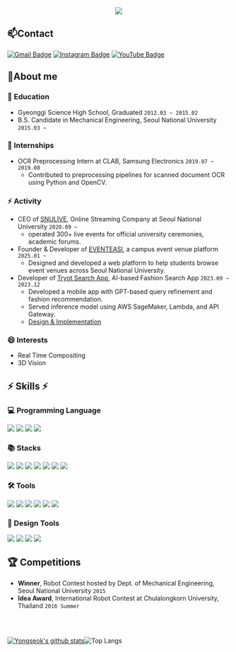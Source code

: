<div style="display : flex ; align-items : center; justify-content : center">
<!-- <img src="https://readme-typing-svg.demolab.com?font=Fira+Code&pause=5000&size=30&width=530&color=FFFFFF&lines=Welcome+to+Yongseok's+Github!" style="position : absolute ; transform : translateY(-10%)" alt="Typing SVG" /> -->
    <img src="https://capsule-render.vercel.app/api?type=waving&color=5222EF&height=300&section=header&text=Welcome%20to%20Yongseok's%20Github!&fontSize=50&animation=fadeIn&fontAlignY=38&desc=Bring%20happiness%20to%20the%20world%20through%20my%20work&descAlignY=52&descAlign=68.5&fontColor=fff"/>
</div>


## 📫Contact
[![Gmail Badge](https://img.shields.io/badge/-Gmail-c14438?style=flat-square&logo=Gmail&logoColor=white&link=mailto:diyongseok@gmail.com)](mailto:diyongseok@gmail.com) 
[![Instagram Badge](https://img.shields.io/badge/-Instagram-5851DB?style=flat-square&logo=instagram&logoColor=white&link=https://www.instagram.com/diy_ongseok/)](https://www.instagram.com/diy_ongseok/) 
[![YouTube Badge](https://img.shields.io/badge/YouTube-%23FF0000.svg?style=flat-square&logo=YouTube&logoColor=white)](https://www.youtube.com/@DIYongseok)



## 🔭About me

### 📖 Education
- Gyeonggi Science High School, Graduated `2012.03 ~ 2015.02`
- B.S. Candidate in Mechanical Engineering, Seoul National University `2015.03 ~ `

### 🔭 Internships
- OCR Preprocessing Intern at CLAB, Samsung Electronics `2019.07 ~ 2019.08`  
  - Contributed to preprocessing pipelines for scanned document OCR using Python and OpenCV.

### ⚡ Activity
- CEO of [SNULIVE](https://snulive.co.kr/career), Online Streaming Company at Seoul National University `2020.09 ~ `  
  - operated 300+ live events for official university ceremonies, academic forums.
- Founder & Developer of [EVENTEASI](https://eventeasi.com), a campus event venue platform `2025.01 ~ `  
  - Designed and developed a web platform to help students browse event venues across Seoul National University.
- Developer of [Tryot Search App](https://youtu.be/tyVmex5to7w), AI-based Fashion Search App `2023.09 ~ 2023.12`  
  - Developed a mobile app with GPT-based query refinement and fashion recommendation.  
  - Served inference model using AWS SageMaker, Lambda, and API Gateway.  
  - [Design & Implementation](https://github.com/snuhcs-course/swpp-2023-project-team-3/wiki/Design-and-Implementation)



### 😄 Interests
- Real Time Compositing
- 3D Vision
<!-- ### Additional Information
If you want to see more information about me, here is my [**CV 📥**](https://github.com/Kisooofficial/CV/blob/main/kisoo_cv.pdf) -->

<div>

## ⚡ Skills ⚡

### 💻 Programming Language
<img src="https://img.shields.io/badge/TypeScript-3178C6?style=flat-square&logo=typescript&logoColor=white">
<img src="https://img.shields.io/badge/C++-00599C?style=flat-square&logo=c%2B%2B&logoColor=white">
<img src="https://img.shields.io/badge/C%23-239120?style=flat-square&logo=csharp&logoColor=white">
<img src="https://img.shields.io/badge/Python-3776AB?style=flat-square&logo=python&logoColor=white">

<br/> 
 
### 📚 Stacks  
<img src="https://img.shields.io/badge/Node.js-339933?style=flat-square&logo=nodedotjs&logoColor=white">
<img src="https://img.shields.io/badge/Express-000000?style=flat-square&logo=express&logoColor=white">
<img src="https://img.shields.io/badge/React-61DAFB?style=flat-square&logo=react&logoColor=black">
<img src="https://img.shields.io/badge/MongoDB-47A248?style=flat-square&logo=mongodb&logoColor=white">
<img src="https://img.shields.io/badge/OpenCV-5C3EE8?style=flat-square&logo=opencv&logoColor=white">
<img src="https://img.shields.io/badge/NumPy-013243?style=flat-square&logo=numpy&logoColor=white">
<img src="https://img.shields.io/badge/Docker-2496ED?style=flat-square&logo=docker&logoColor=white">
<br/> 
  
### 🛠 Tools  
<img src="https://img.shields.io/badge/Visual%20Studio%20Code-007ACC?style=flat&logo=visualstudiocode&logoColor=white"/>
<img src="https://img.shields.io/badge/Visual%20Studio-5C2D91?style=flat-square&logo=visualstudio&logoColor=white"/>
<img src="https://img.shields.io/badge/Jupyter-F37626?style=flat&logo=jupyter&logoColor=white"/>  
<img src="https://img.shields.io/badge/Anaconda-44A833?style=flat&logo=anaconda&logoColor=white"/> 
<img src="https://img.shields.io/badge/Unity-000000?style=flat-square&logo=unity&logoColor=white"/>
<img src="https://img.shields.io/badge/Unreal%20Engine-313131?style=flat-square&logo=unrealengine&logoColor=white"/>

### 🎨 Design Tools  
<img src="https://img.shields.io/badge/Adobe%20Photoshop-31A8FF?style=flat-square&logo=adobephotoshop&logoColor=white"/>
<img src="https://img.shields.io/badge/Adobe%20Illustrator-FF9A00?style=flat-square&logo=adobeillustrator&logoColor=white"/>
<img src="https://img.shields.io/badge/Adobe%20Premiere%20Pro-9999FF?style=flat-square&logo=adobepremierepro&logoColor=white"/>
<img src="https://img.shields.io/badge/Adobe%20After%20Effects-9999FF?style=flat-square&logo=adobeaftereffects&logoColor=white"/>


 </div>
 
## 🏆 Competitions
- **Winner**, Robot Contest hosted by Dept. of Mechanical Engineering, Seoul National University `2015`
- **Idea Award**, International Robot Contest at Chulalongkorn University, Thailand `2016 Summer`

<br/>
<br/>

[![Yongseok's github stats](https://github-readme-stats.vercel.app/api?username=DIYongseok&show_icons=true&theme=tokyonight)](https://github.com/kisooofficial)![Top Langs](https://github-readme-stats.vercel.app/api/top-langs/?username=DIYongseok&layout=compact&theme=tokyonight)

  <!--
**Kisooofficial/Kisooofficial** is a ✨ _special_ ✨ repository because its `README.md` (this file) appears on your GitHub profile.


- 🔭 I’m currently working on ...
- 🌱 I’m currently learning ...
- 👯 I’m looking to collaborate on ...
- 🤔 I’m looking for help with ...
- 💬 Ask me about ...
- 📫 How to reach me: ...
- 😄 Pronouns: ...
- ⚡ Fun fact: ...
-->